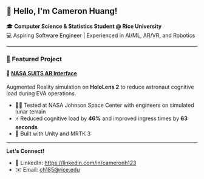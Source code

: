 ## 👋 Hello, I'm Cameron Huang!  

🎓 **Computer Science & Statistics Student @ Rice University**  
💻 Aspiring Software Engineer | Experienced in AI/ML, AR/VR, and Robotics  

---

### 🚀 Featured Project

#### 🔭 [NASA SUITS AR Interface](https://github.com/...)  
Augmented Reality simulation on **HoloLens 2** to reduce astronaut cognitive load during EVA operations.  
- 🧑‍🚀 Tested at NASA Johnson Space Center with engineers on simulated lunar terrain  
- ⚡ Reduced cognitive load by **46%** and improved ingress times by **63 seconds**  
- 🔧 Built with Unity and MRTK 3
---

**Let's Connect!**
- 💼 LinkedIn: https://linkedin.com/in/cameronh123
- ✉️ Email: ch185@rice.edu  

